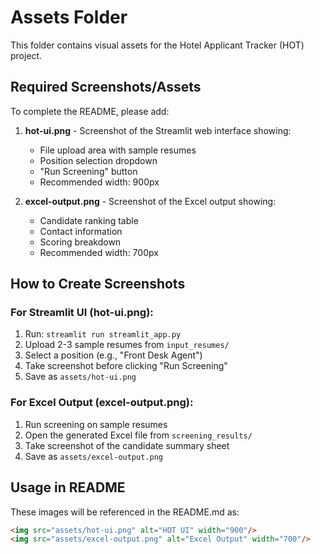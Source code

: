 # Assets Folder

This folder contains visual assets for the Hotel Applicant Tracker (HOT) project.

## Required Screenshots/Assets

To complete the README, please add:

1. **hot-ui.png** - Screenshot of the Streamlit web interface showing:
   - File upload area with sample resumes
   - Position selection dropdown
   - "Run Screening" button
   - Recommended width: 900px

2. **excel-output.png** - Screenshot of the Excel output showing:
   - Candidate ranking table
   - Contact information
   - Scoring breakdown
   - Recommended width: 700px

## How to Create Screenshots

### For Streamlit UI (hot-ui.png):
1. Run: `streamlit run streamlit_app.py`
2. Upload 2-3 sample resumes from `input_resumes/`
3. Select a position (e.g., "Front Desk Agent")
4. Take screenshot before clicking "Run Screening"
5. Save as `assets/hot-ui.png`

### For Excel Output (excel-output.png):
1. Run screening on sample resumes
2. Open the generated Excel file from `screening_results/`
3. Take screenshot of the candidate summary sheet
4. Save as `assets/excel-output.png`

## Usage in README

These images will be referenced in the README.md as:
```markdown
<img src="assets/hot-ui.png" alt="HOT UI" width="900"/>
<img src="assets/excel-output.png" alt="Excel Output" width="700"/>
```
